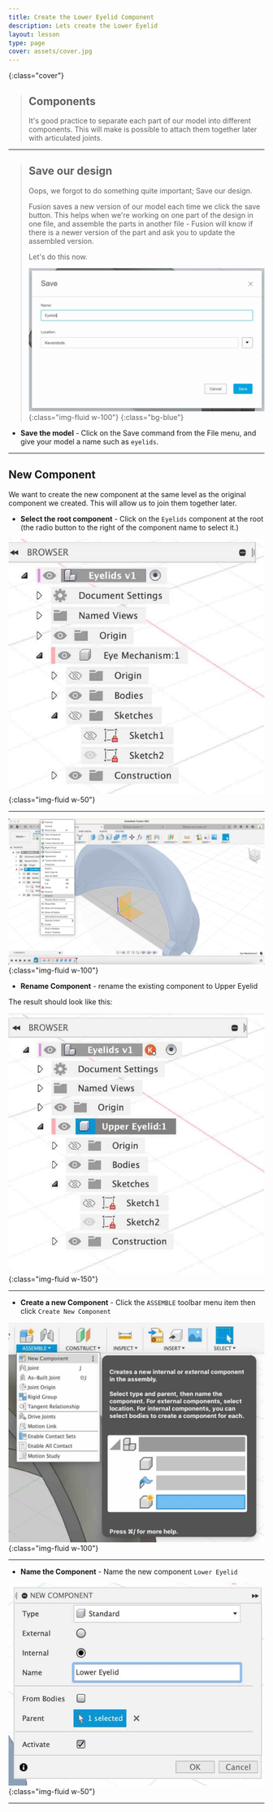 ```yaml
---
title: Create the Lower Eyelid Component
description: Lets create the Lower Eyelid
layout: lesson
type: page
cover: assets/cover.jpg
---
```


[]({{page.cover}}){:class="cover"}

> ## Components
>
> It's good practice to separate each part of our model into different components. This will make is possible to attach them together later with articulated joints.

---

> ## Save our design
>
> Oops, we forgot to do something quite important; Save our design.
>
> Fusion saves a new version of our model each time we click the save button. This helps when we're working on one part of the design in one file, and assemble the parts in another file - Fusion will know if there is a newer version of the part and ask you to update the assembled version.
>
> Let's do this now.
>
> ![Save](assets/eye43.jpg){:class="img-fluid w-100"}
{:class="bg-blue"}

* **Save the model** - Click on the Save command from the File menu, and give your model a name such as `eyelids`.

---

## New Component

We want to create the new component at the same level as the original component we created. This will allow us to join them together later.

* **Select the root component** - Click on the `Eyelids` component at the root (the radio button to the right of the component name to select it.)

![Create new Component](assets/eye44.jpg){:class="img-fluid w-50"}

---

![Create new Component](assets/eye45.jpg){:class="img-fluid w-100"}

* **Rename Component** - rename the existing component to Upper Eyelid

The result should look like this:

![Create new Component](assets/eye46.jpg){:class="img-fluid w-150"}

---

* **Create a new Component** - Click the `ASSEMBLE` toolbar menu item then click `Create New Component`

![Create new Component](assets/eye42.jpg){:class="img-fluid w-100"}

---

* **Name the Component** - Name the new component `Lower Eyelid`

![Create new Component](assets/eye47.jpg){:class="img-fluid w-50"}

---
